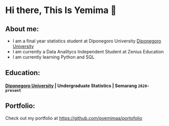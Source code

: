 # Hi there, This Is Yemima 👋
## About me:
- I am a final year statistics student at Diponegoro University [Diponegoro University](https://www.undip.ac.id)
- I am currently a Data Analitycs Independent Student at Zenius Education  
- I am currently learning Python and SQL

## Education:
#### [Diponegoro University](https://www.undip.ac.id) | Undergraduate Statistics | Semarang `2020-present`

## Portfolio:
Check out my portfolio at https://github.com/pyemimaa/portofolio

[webdev]: https://github.com/pyemimaa/portofolio
